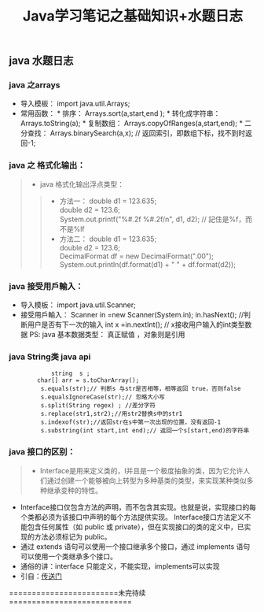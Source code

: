 ﻿---
layout: post
title: Java学习笔记之基础知识+水题日志
tags: Java Basic Knowledge
---
## java 水题日志

### java 之arrays
> 
  *  导入模板： import java.util.Arrays;
  *  常用函数：
    *   排序： 			Arrays.sort(a,start,end );
    *  转化成字符串： 	Arrays.toString(a);
    * 复制数组： 		Arrays.copyOfRanges(a,start,end);
    *  二分查找：   	Arrays.binarySearch(a,x);  // 返回索引，即数组下标，找不到时返回-1;
	  
### java 之 格式化输出： 
> * java 格式化输出浮点类型： 
>> *  方法一：
		double d1 = 123.635;  
		double d2 = 123.6;   
		System.out.printf("%#.2f %#.2f/n", d1, d2);  // 記住是%f，而不是%lf
>> * 方法二： 
		double d1 = 123.635;  
		double d2 = 123.6;  
		DecimalFormat df = new DecimalFormat(".00");  
		System.out.println(df.format(d1) + " " + df.format(d2)); 
	  
### java 接受用戶輸入： 

> 
* 导入模板： import java.util.Scanner;
* 接受用戶輸入：
		Scanner in =new Scanner(System.in);
		in.hasNext(); //判断用户是否有下一次的输入
		int x =in.nextInt(); // x接收用户输入的int类型数据
PS: java 基本数据类型： 真正赋值 ，对象则是引用

### java String类 java api 

```
 	        string  s ;
		char[] arr = s.toCharArray();
		 s.equals(str);// 判断s 与str是否相等，相等返回 true，否则false
		 s.equalsIgnoreCase(str);// 忽略大小写
		 s.split(String regex) ; //差分字符
		 s.replace(str1,str2);//用str2替换s中的str1
		 s.indexof(str);//返回str在s中第一次出现的位置，没有返回-1
		 s.substring(int start,int end);// 返回一个s[start,end)的字符串
```
### java 接口的区别：
>* Interface是用来定义类的，I并且是一个极度抽象的类，因为它允许人们通过创建一个能够被向上转型为多种基类的类型，来实现某种类似多种继承变种的特性。
* Interface接口仅包含方法的声明，而不包含其实现。也就是说，实现接口的每个类都必须为该接口中声明的每个方法提供实现。 
Interface接口方法定义不能包含任何属性（如 public 或 private），但在实现接口的类的定义中，已实现的方法必须标记为 public。
* 通过 extends 语句可以使用一个接口继承多个接口，通过 implements 语句可以使用一个类继承多个接口。 
* 通俗的讲：interface 只能定义，不能实现，implements可以实现
* 引自：[传送门](https://www.cnblogs.com/hljarmy/archive/2013/10/30/3396606.html) 

========================未完待续===========================
